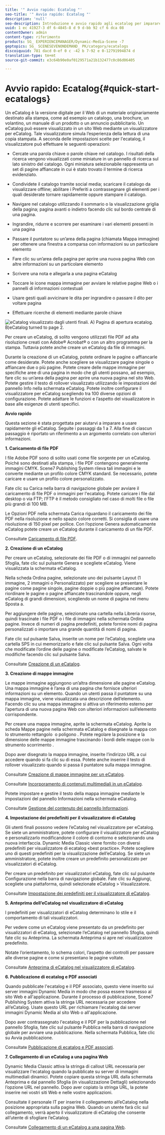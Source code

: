 ```yaml
---
title: '" Avvio rapido: Ecatalog "'
seo-title: '" Avvio rapido: Ecatalog "'
description: 'null'
seo-description: Introduzione e avvio rapido agli ecatalog per imparare a usare le tecniche ecatalog.
uuid: 1 ec 41927-3 df 6-4845-8 d 9 d-bb 92 cf 6 dca 08
contentOwner: admin
content-type: riferimento
products: SG_ EXPERIENCEMANAGER/Dynamic-Media-Scene -7
geptopics: SG_ SCENESEVENONDEMAND_ PK/category/ecatalogs
discoiquuid: 781 dacd 0-ef 0 c -42 b 7-92 e 0-12791994874 d
translation-type: tm+mt
source-git-commit: e3c64b90e0af0129571a21b132477c0c86d06405

---
```



# Avvio rapido: Ecatalog{#quick-start-ecatalogs}

Un eCatalog è la versione digitale per il Web di un materiale originariamente destinato alla stampa, come ad esempio un catalogo, una brochure, un volantino, un manuale di un prodotto o un annuncio pubblicitario. Un eCatalog può essere visualizzato in un sito Web mediante un visualizzatore per eCatalog. Tale visualizzatore simula l’esperienza della lettura di una copia stampata. A seconda delle impostazioni scelte per l'ecatalog, il visualizzatore può effettuare le seguenti operazioni:

* Cercate una parola chiave o parole chiave nel catalogo. I risultati della ricerca vengono visualizzati come miniature in un pannello di ricerca sul lato sinistro del catalogo. Ogni miniatura selezionabile rappresenta un set di pagine affiancate in cui è stato trovato il termine di ricerca evidenziato.

* Condividete il catalogo tramite social media; scaricare il catalogo da visualizzare offline; abilitare i Preferiti a contrassegnare gli elementi per i quali desiderate tornare rapidamente oppure stampare il catalogo.
* Navigare nel catalogo utilizzando il sommario o la visualizzazione griglia della pagina; pagina avanti o indietro facendo clic sul bordo centrale di una pagina.
* Ingrandire, ridurre e scorrere per esaminare i vari elementi presenti in una pagina
* Passare il puntatore su un’area della pagina (chiamata Mappa immagine) per ottenere una finestra a comparsa con informazioni su un particolare elemento
* Fare clic su un’area della pagina per aprire una nuova pagina Web con altre informazioni su un particolare elemento
* Scrivere una nota e allegarla a una pagina eCatalog
* Toccare le icone mappa immagine per avviare le relative pagine Web o i pannelli di informazioni contestuali
* Usare gesti quali avvicinare le dita per ingrandire o passare il dito per voltare pagina
* Effettuare ricerche di elementi mediante parole chiave

![eCatalog visualizzato dagli utenti finali. A) Pagina di apertura ecatalog. B)eCatalog turned to page 2.](/help/assets/ec_cat_viewer_popup.png)

Per creare un eCatalog, di solito vengono utilizzati file PDF ad alta risoluzione creati con Adobe® Acrobat® o con un altro programma per la stampa. Tuttavia potete anche creare un eCatalog da file di immagini.

Durante la creazione di un eCatalog, potete ordinare le pagine o affiancarle come desiderate. Potete anche scegliere se visualizzare pagine singole o affiancare due o più pagine. Potete creare delle mappe immagine per specifiche aree di una pagina in modo che gli utenti possano, ad esempio, fare clic su un’area della pagina per aprire una nuova pagina nel sito Web. Potete gestire il testo di rollover visualizzato utilizzando le impostazioni del pannello Info nella schermata eCatalog. Potete inoltre configurare il visualizzatore per eCatalog scegliendo tra 100 diverse opzioni di configurazione. Potete adattare le funzioni e l’aspetto del visualizzatore in base alle esigenze di utenti specifici.

**Avvio rapido**

Questa sezione è stata progettata per aiutarvi a imparare a usare rapidamente gli eCatalog. Seguite i passaggi da 1 a 7. Alla fine di ciascun passaggio è riportato un riferimento a un argomento correlato con ulteriori informazioni.

**1. Caricamento di file PDF**

I file Adobe PDF sono di solito usati come file sorgente per un eCatalog. Poiché sono destinati alla stampa, i file PDF contengono generalmente immagini CMYK. Scene7 Publishing System rileva tali immagini e le converte mediante un profilo colore CMYK standard. Se necessario, potete caricare e usare un profilo colore personalizzato.

Fate clic su Carica nella barra di navigazione globale per avviare il caricamento di file PDF o immagini per l'ecatalog. Potete caricare i file dal desktop o via FTP; l’FTP è il metodo consigliato nel caso di molti file o file più grandi di 100 MB.

Le Opzioni PDF nella schermata Carica riguardano il caricamento dei file PDF nella risoluzione e nello spazio colore corretti. Si consiglia di usare una risoluzione di 150 pixel per pollice. Con l’opzione Genera automaticamente eCatalog potete creare un eCatalog durante il caricamento di un file PDF. 

Consultate [Caricamento di file PDF](uploading-pdf-files.md#uploading_the_pdf_files).

**2. Creazione di un eCatalog**

Per creare un eCatalog, selezionate dei file PDF o di immagini nel pannello Sfoglia, fate clic sul pulsante Genera e scegliete eCatalog. Viene visualizzata la schermata eCatalog.

Nella scheda Ordina pagine, selezionate uno dei pulsante Layout (1 immagine, 2 immagini o Personalizzato) per scegliere se presentare le pagine come pagine singole, pagine doppie o più pagine affiancate). Potete riordinare le pagine o pagine affiancate trascinandole oppure, negli eCatalog di grandi dimensioni, scegliendo un nome di pagina nel menu Sposta a.

Per aggiungere delle pagine, selezionate una cartella nella Libreria risorse, quindi trascinate i file PDF o i file di immagini nella schermata Ordina pagine. Invece di numeri di pagina predefiniti, potete fornire nomi di pagina personalizzati o importare una grande quantità di nomi di pagina.

Fate clic sul pulsante Salva, inserite un nome per l’eCatalog, scegliete una cartella SPS in cui memorizzarlo e fate clic sul pulsante Salva. Ogni volta che modificate l’ordine delle pagine o modificate l’eCatalog, salvate le modifiche facendo clic sul pulsante Salva. 

Consultate [Creazione di un eCatalog](creating-ecatalog.md).

**3. Creazione di mappe immagine**

Le mappe immagine aggiungono un’altra dimensione alle pagine eCatalog. Una mappa immagine è l’area di una pagina che fornisce ulteriori informazioni su un elemento. Quando un utenti passa il puntatore su una mappa immagine, viene visualizzata una descrizione dell’elemento. Facendo clic su una mappa immagine si attiva un riferimento esterno per l’apertura di una nuova pagina Web con ulteriori informazioni sull’elemento corrispondente.

Per creare una mappa immagine, aprite la schermata eCatalog. Aprite la scheda Mappe pagine nella schermata eCatalog e disegnate la mappa con lo strumento rettangolo  o poligono . Potete regolare la posizione e la dimensione delle mappe immagine trascinando i bordi delle mappe con lo strumento scorrimento .

Dopo aver disegnato la mappa immagine, inserite l’indirizzo URL a cui accedere quando si fa clic su di essa. Potete anche inserire il testo di rollover visualizzato quando si passa il puntatore sulla mappa immagine. 

Consultate [Creazione di mappe immagine per un eCatalog](creating-ecatalog-image-maps.md#creating-ecatalog-image-maps).

Consultate [Incorporamento di contenuti multimediali in un eCatalog](creating-ecatalog-image-maps.md#embedding-rich-media-in-an-ecatalog).

Potete impostare e gestire il testo della mappa immagine mediante le impostazioni del pannello Informazioni nella schermata eCatalog. 

Consultate [Gestione del contenuto del pannello Informazioni](info-panel-content.md#managing-info-panel-content).

**4. Impostazione dei predefiniti per il visualizzatore di eCatalog**

Gli utenti finali possono vedere l’eCatalog nel visualizzatore per eCatalog. Se siete un amministratore, potete configurare il visualizzatore per eCatalog e personalizzarlo modificandone il colore di contorno e selezionando una nuova interfaccia. Dynamic Media Classic viene fornito con diversi predefiniti per visualizzatore di ecatalog «best practice». Potete scegliere uno di questi predefiniti per la visualizzazione dell’eCatalog. Se siete un amministratore, potete inoltre creare un predefinito personalizzato per visualizzatori di eCatalog.

Per creare un predefinito per visualizzatori eCatalog, fate clic sul pulsante Configurazione nella barra di navigazione globale. Fate clic su Aggiungi, scegliete una piattaforma, quindi selezionate eCatalog &gt; Visualizzatore. 

Consultate [Impostazione dei predefiniti per il visualizzatore di eCatalog](setting-ecatalog-viewer-presets.md#setting-up-ecatalog-viewer-presets).

**5. Anteprima dell’eCatalog nel visualizzatore di eCatalog**

I predefiniti per visualizzatori di eCatalog determinano lo stile e il comportamento di tali visualizzatori.

Per vedere come un eCatalog viene presentato da un predefinito per visualizzatori di eCatalog, selezionate l’eCatalog nel pannello Sfoglia, quindi fate clic su Anteprima. La schermata Anteprima si apre nel visualizzatore predefinito.

Notate l’orientamento, lo schema colori, l’aspetto dei controlli per passare alle diverse pagine e come si presentano le pagine voltate. 

Consultate [Anteprima di eCatalog nel visualizzatore di eCatalog](previewing-ecatalogs-ecatalog-viewer.md#previewing-ecatalogs-in-the-ecatalog-viewer).

**6. Pubblicazione di ecatalog e PDF associati**

Quando pubblicate l'ecatalog e il PDF associato, questo viene inserito sui server immagini Dynamic Media in modo che possa essere trasmesso al sito Web e all'applicazione. Durante il processo di pubblicazione, Scene7 Publishing System attiva la stringa URL necessaria per accedere all’eCatalog. Usate questo URL per richiamare l'ecatalog dai server immagini Dynamic Media al sito Web o all'applicazione.

Dopo aver contrassegnato l'ecatalog e il PDF per la pubblicazione nel pannello Sfoglia, fate clic sul pulsante Pubblica nella barra di navigazione globale per avviare una pubblicazione. Nella schermata Pubblica, fate clic su Avvia pubblicazione.

Consultate [Pubblicazione di ecatalog e PDF associati](publishing-ecatalogs-associated-pdfs.md#publishing-ecatalogs-and-associated-pdfs).

**7. Collegamento di un eCatalog a una pagina Web**

Dynamic Media Classic attiva la stringa di callout URL necessaria per visualizzare l'ecatalog quando la pubblicate su server di immagini multimediali dinamici. Potete copiare questa stringa URL dalla schermata Anteprima e dal pannello Sfoglia (in visualizzazione Dettagli) selezionando l’opzione URL nel pannello. Dopo aver copiato la stringa URL, la potete inserire nei vostri siti Web e nelle vostre applicazioni.

Consultate il personale IT per inserire il collegamento all’eCatalog nella posizione appropriata sulla pagina Web. Quando un utente farà clic sul collegamento, verrà aperto il visualizzatore di eCatalog che consente all’utente di sfogliare l’eCatalog. 

Consultate [Collegamento di un eCatalog a una pagina Web](linking-ecatalog-web-page.md#linking-an-ecatalog-to-a-web-page).
